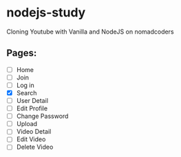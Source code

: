 # nodejs-study

Cloning Youtube with Vanilla and NodeJS on nomadcoders


## Pages:

 - [ ] Home
 - [ ] Join
 - [ ] Log in
 - [X] Search
 - [ ] User Detail
 - [ ] Edit Profile
 - [ ] Change Password
 - [ ] Upload
 - [ ] Video Detail
 - [ ] Edit Video
 - [ ] Delete Video
